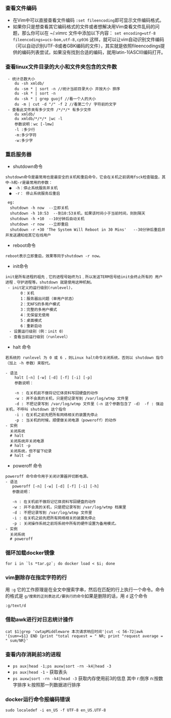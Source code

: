 ### 查看文件编码
- 在Vim中可以直接查看文件编码
`:set fileencoding`即可显示文件编码格式。
- 如果你只是想查看其它编码格式的文件或者想解决用Vim查看文件乱码的问题，那么你可以在
~/.vimrc 文件中添加以下内容：
`set encoding=utf-8 fileencodings=ucs-bom,utf-8,cp936`
这样，就可以让vim自动识别文件编码（可以自动识别UTF-8或者GBK编码的文件），其实就是依照fileencodings提供的编码列表尝试，如果没有找到合适的编码，就用latin-1(ASCII)编码打开。
### 查看linux文件目录的大小和文件夹包含的文件数
```
 - 统计总数大小
    du -sh xmldb/
    du -sm * | sort -n //统计当前目录大小 并按大小 排序
    du -sk * | sort -n
    du -sk * | grep guojf //看一个人的大小
    du -m | cut -d "/" -f 2 //看第二个/ 字符前的文字
 - 查看此文件夹有多少文件 /*/*/* 有多少文件
    du xmldb/
    du xmldb/*/*/* |wc -l
    参数说明：wc [-lmw]
    -l :多少行
    -m:多少字符
    -w:多少字
 ```
### 重启服务器
- shutdown命令
```
shutdown命令是最常用也是最安全的关机和重启命令，它会在关机之前调用fsck检查磁盘，其中-h和-r是最常用的参数：
　●　-h：停止系统服务并关机
　●　-r： 停止系统服务后重启
 
 eg:
  shutdown -h now  --立即关机 
  shutdown -h 10:53  --到10:53关机，如果该时间小于当前时间，则到隔天 
  shutdown -h +10  --10分钟后自动关机 
  shutdown -r now  --立即重启 
  shutdown -r +30 'The System Will Reboot in 30 Mins'   --30分钟后重启并并发送通知给其它在线用户
```
- reboot命令
```
reboot表示立即重启，效果等同于shutdown -r now。
```
- init命令
```
init是所有进程的祖先﹐它的进程号始终为1﹐所以发送TERM信号给init会终止所有的 用户进程﹑守护进程等。shutdown 就是使用这种机制。
 - init定义的运行级别(runlevel)， 
　　　　0：关机
　　　　1：服务器出问题（单用户状态）
　　　　2：无NFS的多用户模式
　　　　3：完整的多用户模式
　　　　4：无保留无使用
　　　　5：桌面模式
　　　　6：重新启动
　- 设置运行级别（例：init 0）
　- 查看当前运行级别（runlevel）
```
- halt 命令
```
若系统的 runlevel 为 0 或 6 ，则Linux halt命令关闭系统，否则以 shutdown 指令（加上 -h 参数）来取代。

- 语法
    halt [-n] [-w] [-d] [-f] [-i] [-p]
    参数说明：

    -n : 在关机前不做将记忆体资料写回硬盘的动作
    -w : 并不会真的关机，只是把记录写到 /var/log/wtmp 文件里
    -d : 不把记录写到 /var/log/wtmp 文件里（-n 这个参数包含了 -d） -f : 强迫关机，不呼叫 shutdown 这个指令
    -i : 在关机之前先把所有网络相关的装置先停止
    -p : 当关机的时候，顺便做关闭电源（poweroff）的动作
- 实例
  关闭系统
  # halt
  关闭系统并关闭电源
  # halt -p
  关闭系统，但不留下纪录
  # halt -d
```
- poweroff 命令
```
poweroff 命令命令用于关闭计算器并切断电源。
- 语法
   poweroff [-n] [-w] [-d] [-f] [-i] [-h]
   参数说明：

   -n : 在关机前不做将记忆体资料写回硬盘的动作
   -w : 并不会真的关机，只是把记录写到 /var/log/wtmp 档案里
   -d : 不把记录写到 /var/log/wtmp 文件里
   -i : 在关机之前先把所有网络相关的装置先停止
   -p : 关闭操作系统之前将系统中所有的硬件设置为备用模式。
- 实例
  关闭系统
  # poweroff
```
### 循环加载docker镜像
```
for i in `ls *tar.gz`; do docker load < $i; done
```
### vim删除存在指定字符的行
用 `:g` 它的工作原理是在全文中搜索字串，然后在匹配的行上执行一个命令。命令的格式是 `g/搜索的正则表达式/要执行的命令`如果是删除的话，用 `d` 这个命令
```
:g/text/d
```
### 借助awk进行对日志统计操作 
`cat $1|grep 'cwtapMiddleware 本次请求响应时间'|cut -c 56-72|awk '{sum+=$1} END {print "total request = " NR; print "request average = " sum/NR}'`
### 查看内存消耗前3的进程 
 - `ps aux|head -1;ps auxw|sort -rn -k4|head -3`
 - `ps aux|head -1` - 获取表头
 - `ps auxw|sort -rn -k4|head -3` 获取内存使用前3的信息 其中 r:倒序 n:按数字排序 k:按照那一列数据进行排序

### docker运行命令报编码错误
`sudo localedef -i en_US -f UTF-8 en_US.UTF-8`
